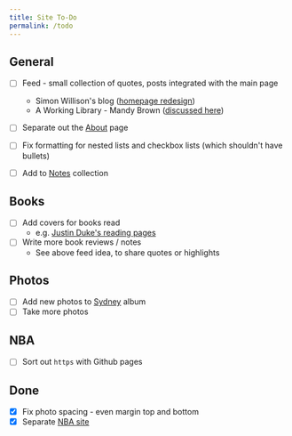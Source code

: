 ```yaml
---
title: Site To-Do
permalink: /todo
---
```


## General
- [ ] Feed - small collection of quotes, posts integrated with the main page
  - Simon Willison's blog ([homepage redesign](https://simonwillison.net/2024/Jun/12/homepage-redesign/))
  - A Working Library - Mandy Brown ([discussed here](https://aworkinglibrary.com/writing/coming-home))
- [ ] Separate out the [About](/) page 
- [ ] Fix formatting for nested lists and checkbox lists (which shouldn't have bullets)
- [ ] Add to [Notes](/notes) collection


## Books
- [ ] Add covers for books read
  - e.g. [Justin Duke's reading pages](https://jmduke.com/posts/post/cable-cowboy/)
- [ ] Write more book reviews / notes
  - See above feed idea, to share quotes or highlights


## Photos
- [ ] Add new photos to [Sydney](/photos/sydney) album
- [ ] Take more photos

## NBA
- [ ] Sort out `https` with Github pages

## Done
- [x] Fix photo spacing - even margin top and bottom
- [x] Separate [NBA site](https://nba.ben.report)